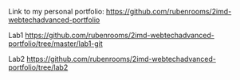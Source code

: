Link to my personal portfolio: 
https://github.com/rubenrooms/2imd-webtechadvanced-portfolio

Lab1
https://github.com/rubenrooms/2imd-webtechadvanced-portfolio/tree/master/lab1-git

Lab2
https://github.com/rubenrooms/2imd-webtechadvanced-portfolio/tree/lab2


